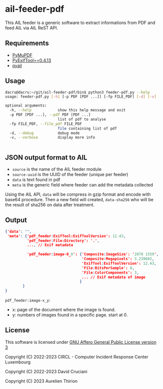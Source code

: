# ail-feeder-pdf
This AIL feeder is a generic software to extract informations from PDF and feed AIL via AIL ReST API.



## Requirements

- [PyMuPDF](https://github.com/pymupdf/PyMuPDF)
- [PyExifTool==0.4.13](https://github.com/smarnach/pyexiftool)
- [pyail](https://github.com/ail-project/PyAIL)



## Usage

~~~bash
dacru@dacru:~/git/ail-feeder-pdf/bin$ python3 feeder-pdf.py --help  
usage: feeder-pdf.py [-h] [-p PDF [PDF ...]] [-fp FILE_PDF] [-d] [-v]

optional arguments:
  -h, --help            show this help message and exit
  -p PDF [PDF ...], --pdf PDF [PDF ...]
                        list of pdf to analyse
  -fp FILE_PDF, --file_pdf FILE_PDF
                        file containing list of pdf
  -d, --debug           debug mode
  -v, --verbose         display more info
  
~~~



## JSON output format to AIL

- `source` is the name of the AIL feeder module
- `source-uuid` is the UUID of the feeder (unique per feeder)
- `data` is text found in pdf
- `meta` is the generic field where feeder can add the metadata collected

Using the AIL API, `data` will be compress in gzip format and encode with base64 procedure. Then a new field will created, `data-sha256` who will be the result of sha256 on data after treatment.



## Output

~~~json
{'data': "",
 'meta': {'pdf_feeder:ExifTool:ExifToolVersion': 12.43,
          'pdf_feeder:File:Directory': '.',
          ..., // Exif metadata
          
          'pdf_feeder:image-0_0': {'Composite:ImageSize': '2078 1559',
                                   'Composite:Megapixels': 3.239602,
                                   'ExifTool:ExifToolVersion': 12.43,
                                   'File:BitsPerSample': 8,
                                   'File:ColorComponents': 3,
                                   ... // Exif metadata of image
         						  }
		}
}

~~~



`pdf_feeder:image-x_y`: 

- x: page of the document where the image is found.
- y: numbers of images found in a specific page. start at 0.


## License


This software is licensed under [GNU Affero General Public License version 3](http://www.gnu.org/licenses/agpl-3.0.html)

Copyright (C) 2022-2023 CIRCL - Computer Incident Response Center Luxembourg

Copyright (C) 2022-2023 David Cruciani

Copyright (C) 2023 Aurelien Thirion

